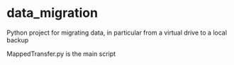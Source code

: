 # data_migration
Python project for migrating data, in particular from a virtual drive to a local backup

MappedTransfer.py is the main script
